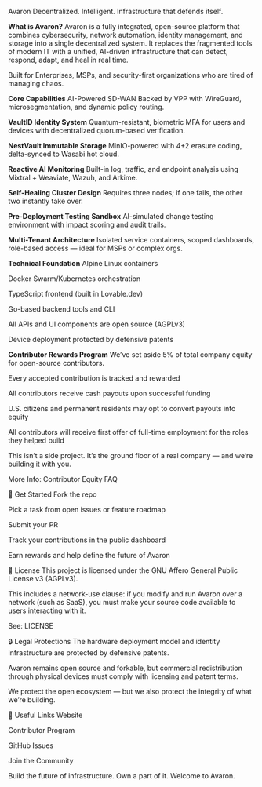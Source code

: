 Avaron
Decentralized. Intelligent. Infrastructure that defends itself.

**What is Avaron?**
Avaron is a fully integrated, open-source platform that combines cybersecurity, network automation, identity management, and storage into a single decentralized system. It replaces the fragmented tools of modern IT with a unified, AI-driven infrastructure that can detect, respond, adapt, and heal in real time.

Built for Enterprises, MSPs, and security-first organizations who are tired of managing chaos.

**Core Capabilities**
AI-Powered SD-WAN
Backed by VPP with WireGuard, microsegmentation, and dynamic policy routing.

**VaultID Identity System**
Quantum-resistant, biometric MFA for users and devices with decentralized quorum-based verification.

**NestVault Immutable Storage**
MinIO-powered with 4+2 erasure coding, delta-synced to Wasabi hot cloud.

**Reactive AI Monitoring**
Built-in log, traffic, and endpoint analysis using Mixtral + Weaviate, Wazuh, and Arkime.

**Self-Healing Cluster Design**
Requires three nodes; if one fails, the other two instantly take over.

**Pre-Deployment Testing Sandbox**
AI-simulated change testing environment with impact scoring and audit trails.

**Multi-Tenant Architecture**
Isolated service containers, scoped dashboards, role-based access — ideal for MSPs or complex orgs.

**Technical Foundation**
Alpine Linux containers

Docker Swarm/Kubernetes orchestration

TypeScript frontend (built in Lovable.dev)

Go-based backend tools and CLI

All APIs and UI components are open source (AGPLv3)

Device deployment protected by defensive patents

**Contributor Rewards Program**
We’ve set aside 5% of total company equity for open-source contributors.

Every accepted contribution is tracked and rewarded

All contributors receive cash payouts upon successful funding

U.S. citizens and permanent residents may opt to convert payouts into equity

All contributors will receive first offer of full-time employment for the roles they helped build

This isn’t a side project. It’s the ground floor of a real company — and we’re building it with you.

More Info: Contributor Equity FAQ

🚀 Get Started
Fork the repo

Pick a task from open issues or feature roadmap

Submit your PR

Track your contributions in the public dashboard

Earn rewards and help define the future of Avaron

📜 License
This project is licensed under the GNU Affero General Public License v3 (AGPLv3).

This includes a network-use clause: if you modify and run Avaron over a network (such as SaaS), you must make your source code available to users interacting with it.

See: LICENSE

🔒 Legal Protections
The hardware deployment model and identity infrastructure are protected by defensive patents.

Avaron remains open source and forkable, but commercial redistribution through physical devices must comply with licensing and patent terms.

We protect the open ecosystem — but we also protect the integrity of what we’re building.

🔗 Useful Links
Website

Contributor Program

GitHub Issues

Join the Community

Build the future of infrastructure. Own a part of it.
Welcome to Avaron.

